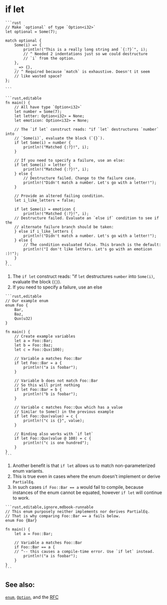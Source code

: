 # if let

~~~admonish info title="For some use cases, when matching enums, *match* is awkward. For example:" collapsible=true
```rust
// Make `optional` of type `Option<i32>`
let optional = Some(7);

match optional {
    Some(i) => {
        println!("This is a really long string and `{:?}`", i);
        // ^ Needed 2 indentations just so we could destructure
        // `i` from the option.
    },
    _ => {},
    // ^ Required because `match` is exhaustive. Doesn't it seem
    // like wasted space?
};

```
~~~

~~~admonish info title="*if let* is cleaner for this use case and in addition allows various failure options to be specified:" collapsible=true
```rust,editable
fn main() {
    // All have type `Option<i32>`
    let number = Some(7);
    let letter: Option<i32> = None;
    let emoticon: Option<i32> = None;

    // The `if let` construct reads: "if `let` destructures `number` into
    // `Some(i)`, evaluate the block (`{}`).
    if let Some(i) = number {
        println!("Matched {:?}!", i);
    }

    // If you need to specify a failure, use an else:
    if let Some(i) = letter {
        println!("Matched {:?}!", i);
    } else {
        // Destructure failed. Change to the failure case.
        println!("Didn't match a number. Let's go with a letter!");
    }

    // Provide an altered failing condition.
    let i_like_letters = false;

    if let Some(i) = emoticon {
        println!("Matched {:?}!", i);
    // Destructure failed. Evaluate an `else if` condition to see if the
    // alternate failure branch should be taken:
    } else if i_like_letters {
        println!("Didn't match a number. Let's go with a letter!");
    } else {
        // The condition evaluated false. This branch is the default:
        println!("I don't like letters. Let's go with an emoticon :)!");
    }
}
```
~~~

1. The `if let` construct reads: "if `let` destructures `number` into `Some(i)`, evaluate the block (`{}`).
2. If you need to specify a failure, use an else

~~~admonish info title="In the same way, *if let* can be used to match any enum value:" collapsible=true
```rust,editable
// Our example enum
enum Foo {
    Bar,
    Baz,
    Qux(u32)
}

fn main() {
    // Create example variables
    let a = Foo::Bar;
    let b = Foo::Baz;
    let c = Foo::Qux(100);
    
    // Variable a matches Foo::Bar
    if let Foo::Bar = a {
        println!("a is foobar");
    }
    
    // Variable b does not match Foo::Bar
    // So this will print nothing
    if let Foo::Bar = b {
        println!("b is foobar");
    }
    
    // Variable c matches Foo::Qux which has a value
    // Similar to Some() in the previous example
    if let Foo::Qux(value) = c {
        println!("c is {}", value);
    }

    // Binding also works with `if let`
    if let Foo::Qux(value @ 100) = c {
        println!("c is one hundred");
    }
}
```
~~~

1. Another benefit is that `if let` allows us to match non-parameterized enum variants.
2. This is true even in cases where the enum doesn't implement or derive `PartialEq`.
3. In such cases `if Foo::Bar == a` would fail to compile, because instances of the enum cannot be equated, however `if let` will continue to work.

~~~admonish info title="Would you like a challenge? Fix the following example to use *if let*:" collapsible=true
```rust,editable,ignore,mdbook-runnable
// This enum purposely neither implements nor derives PartialEq.
// That is why comparing Foo::Bar == a fails below.
enum Foo {Bar}

fn main() {
    let a = Foo::Bar;

    // Variable a matches Foo::Bar
    if Foo::Bar == a {
    // ^-- this causes a compile-time error. Use `if let` instead.
        println!("a is foobar");
    }
}
```
~~~

## See also:

[`enum`][enum], [`Option`][option], and the [RFC][if_let_rfc]

[enum]: ../custom_types/enum.md

[if_let_rfc]: https://github.com/rust-lang/rfcs/pull/160

[option]: ../std/option.md
